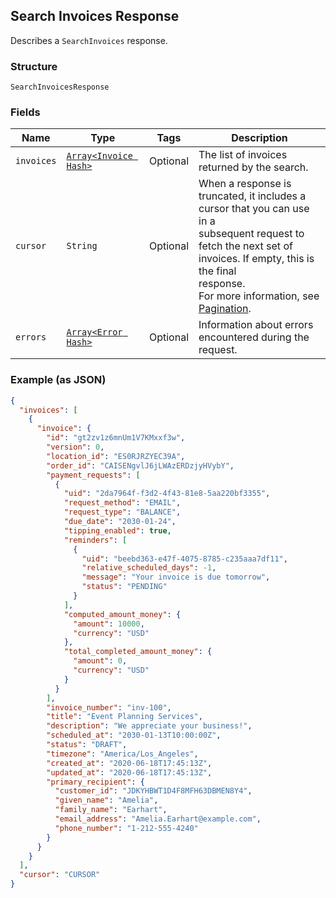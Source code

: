 ## Search Invoices Response

Describes a `SearchInvoices` response.

### Structure

`SearchInvoicesResponse`

### Fields

| Name | Type | Tags | Description |
|  --- | --- | --- | --- |
| `invoices` | [`Array<Invoice Hash>`](/doc/models/invoice.md) | Optional | The list of invoices returned by the search. |
| `cursor` | `String` | Optional | When a response is truncated, it includes a cursor that you can use in a <br>subsequent request to fetch the next set of invoices. If empty, this is the final <br>response. <br>For more information, see [Pagination](https://developer.squareup.com/docs/docs/working-with-apis/pagination). |
| `errors` | [`Array<Error Hash>`](/doc/models/error.md) | Optional | Information about errors encountered during the request. |

### Example (as JSON)

```json
{
  "invoices": [
    {
      "invoice": {
        "id": "gt2zv1z6mnUm1V7KMxxf3w",
        "version": 0,
        "location_id": "ES0RJRZYEC39A",
        "order_id": "CAISENgvlJ6jLWAzERDzjyHVybY",
        "payment_requests": [
          {
            "uid": "2da7964f-f3d2-4f43-81e8-5aa220bf3355",
            "request_method": "EMAIL",
            "request_type": "BALANCE",
            "due_date": "2030-01-24",
            "tipping_enabled": true,
            "reminders": [
              {
                "uid": "beebd363-e47f-4075-8785-c235aaa7df11",
                "relative_scheduled_days": -1,
                "message": "Your invoice is due tomorrow",
                "status": "PENDING"
              }
            ],
            "computed_amount_money": {
              "amount": 10000,
              "currency": "USD"
            },
            "total_completed_amount_money": {
              "amount": 0,
              "currency": "USD"
            }
          }
        ],
        "invoice_number": "inv-100",
        "title": "Event Planning Services",
        "description": "We appreciate your business!",
        "scheduled_at": "2030-01-13T10:00:00Z",
        "status": "DRAFT",
        "timezone": "America/Los_Angeles",
        "created_at": "2020-06-18T17:45:13Z",
        "updated_at": "2020-06-18T17:45:13Z",
        "primary_recipient": {
          "customer_id": "JDKYHBWT1D4F8MFH63DBMEN8Y4",
          "given_name": "Amelia",
          "family_name": "Earhart",
          "email_address": "Amelia.Earhart@example.com",
          "phone_number": "1-212-555-4240"
        }
      }
    }
  ],
  "cursor": "CURSOR"
}
```

